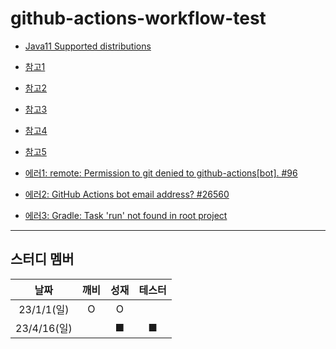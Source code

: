 # github-actions-workflow-test

- [Java11 Supported distributions](https://github.com/actions/setup-java#supported-distributions)

- [참고1](https://github.com/cheese10yun/github-action)
- [참고2](https://rutgo-letsgo.tistory.com/80)
- [참고3](https://holika.tistory.com/entry/Git-github-actions%EB%A1%9C-READMEmd-%EC%9E%90%EB%8F%99%EC%83%9D%EC%84%B1%ED%95%98%EA%B8%B0)
- [참고4](https://ryanking13.github.io/2019/12/29/twitter-bot-without-server.html)
- [참고5](https://somjang.tistory.com/entry/GitHub-github-actions%EB%A5%BC-%ED%99%9C%EC%9A%A9%ED%95%98%EC%97%AC-push-%ED%95%A0-%EB%95%8C-%EB%A7%88%EB%8B%A4-READMEmd-%EC%97%85%EB%8D%B0%EC%9D%B4%ED%8A%B8-%ED%95%98%EB%8A%94-%EB%B0%A9%EB%B2%95-feat-%EC%BD%94%EB%94%A9-1%EC%9D%BC-1%EB%AC%B8%EC%A0%9C)

- [에러1: remote: Permission to git denied to github-actions\[bot\]. #96](https://github.com/ad-m/github-push-action/issues/96)
- [에러2: GitHub Actions bot email address? #26560](https://github.com/orgs/community/discussions/26560)
- [에러3: Gradle: Task 'run' not found in root project](https://stackoverflow.com/questions/41194484/gradle-task-run-not-found-in-root-project)

---

## 스터디 멤버
|날짜|깨비|성재| 테스터 |
|:-----------:|:---:|:--------:|:---:|
|23/1/1(일)|O|O||
|23/4/16(일)| |■|■|
